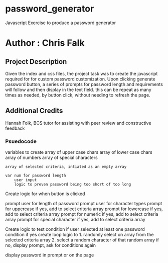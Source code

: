 # password_generator
Javascript Exercise to produce a password generator

# Author : Chris Falk

## Project Description 
Given the index and css files, the project task was to create the javascript required for for custom password customization. Upon clicking generate password button, a series of prompts for password length and requirements will follow and then display in the text field. this can be repeat as many times as needed, by button click, without needing to refresh the page. 


## Additional Credits
Hannah Folk, BCS tutor for assisting with peer review and constructive feedback 

### Psuedocode 
variables to create 
    array of upper case chars 
    array of lower case chars 
    array of numbers 
    array of special characters

    array of selected criteria, intiated as an empty array 

    var num for password length 
        user input 
        logic to preven password being too short of too long 
    

Create logic for when button is clicked 

prompt user for length of password 
prompt user for character types 
    prompt for uppercase 
        if yes, add to select criteria array 
    prompt for lowercase
        if yes, add to select criteria array
    prompt for numeric 
        if yes, add to select criteria array
    prompt for special character 
        if yes, add to select criteria array
    
Create logic to test condition if user selected at least one password condition 
if yes 
    create loop logic to
        1. randomly select on array from the selected criteria array
            2. select a random character of that random array
if no, display prompt, ask for conditions again 

display password in prompt or on the page 





